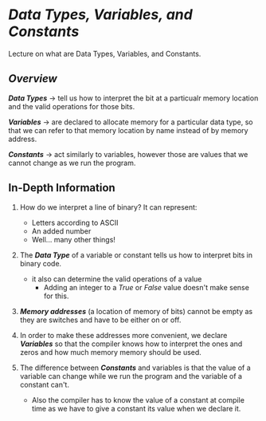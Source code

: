# ***Data Types, Variables, and Constants***
Lecture on what are Data Types, Variables, and Constants.


## ***Overview***
***Data Types*** → tell us how to interpret the bit at a particualr memory location and the valid operations for those bits.

***Variables*** → are declared to allocate memory for a particular data type, so that we can refer to that memory location by name instead of by memory address.

***Constants*** → act similarly to variables, however those are values that we cannot change as we run the program.



## In-Depth Information
1. How do we interpret a line of binary? It can represent:
    - Letters according to ASCII
    - An added number
    - Well... many other things!

2. The ***Data Type*** of a variable or constant tells us how to interpret bits in binary code.
    - it also can determine the valid operations of a value
        - Adding an integer to a *True* or *False* value doesn't make sense for this.

3.  ***Memory addresses*** (a location of memory of bits) cannot be empty as they are switches and have to be either on or off.

4. In order to make these addresses more convenient, we declare ***Variables*** so that the compiler knows how to interpret the ones and zeros and how much memory memory should be used.

5. The difference between ***Constants*** and variables is that the value of a variable can change while we run the program and the variable of a constant can't.
    - Also the compiler has to know the value of a constant at compile time as we have to give a constant its value when we declare it.

